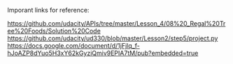 Imporant links for reference:

https://github.com/udacity/APIs/tree/master/Lesson_4/08%20_Regal%20Tree%20Foods/Solution%20Code
https://github.com/udacity/ud330/blob/master/Lesson2/step5/project.py
https://docs.google.com/document/d/1jFjlq_f-hJoAZP8dYuo5H3xY62kGyziQmiv9EPIA7tM/pub?embedded=true
